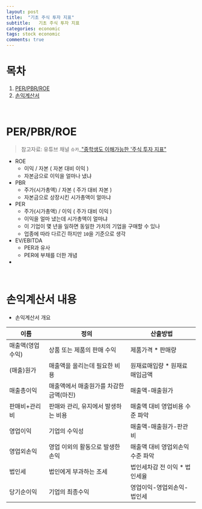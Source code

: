 ```yaml
---
layout: post
title:  "기초 주식 투자 지표"
subtitle:   기초 주식 투자 지표
categories: economic
tags: stock economic 
comments: true
---
```


# 목차
1. [PER/PBR/ROE](#PER/PBR/ROE)
2. [손익계산서](#손익계산서])

<br>

# PER/PBR/ROE
> 참고자료: 유튜브 채널 `슈카`_["중학생도 이해가능한 '주식 투자 지표"](https://youtu.be/uhqFaT0YI1w)

- ROE
    - 이익 / 자본 ( 자본 대비 이익 )
    - 자본금으로 이익을 얼마나 냈냐
- PBR
    - 주가(시가총액) / 자본 ( 주가 대비 자본 )
    - 자본금으로 상장시킨 시가총액이 얼마냐
- PER
    - 주가(시가총액) / 이익 ( 주가 대비 이익 )
    - 이익을 얼마 냈는데 시가총액이 얼마냐
    - 이 기업이 몇 년을 일하면 동일한 가치의 기업을 구매할 수 있나
    - 업종에 따라 다르긴 하지만 `10`을 기준으로 생각
- EV/EBITDA
    - PER과 유사
    - PER에 부채를 더한 개념
- 

<br>

# 손익계산서 내용
- 손익계산서 개요 

|이름|정의|산출방법|
|---|---|---|
|매출액(영업수익)|상품 또는 제품의 판매 수익| 제품가격 * 판매량|
|(매출)원가|매출액을 올리는데 필요한 비용|원재료매입량 * 원재료 매입금액|
매출총이익|매출액에서 매출원가를 차감한 금액(마진)|매출액-매출원가|
|판매비+관리비|판매와 관리, 유지에서 발생하는 비용|매출액 대비 영업비용 수준 파악|
|영업이익|기업의 수익성 |매출액-매출원가-판관비|
|영업외손익|영업 이외의 활동으로 발생한 손익|매출액 대비 영업외손익 수준 파악|
|법인세|법인에게 부과하는 조세|법인세차감 전 이익 * 법인세율|
|당기순이익|기업의 최종수익|영업이익-영업외손익-법인세|
